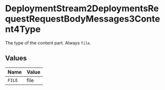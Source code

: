 # DeploymentStream2DeploymentsRequestRequestBodyMessages3Content4Type

The type of the content part. Always `file`.


## Values

| Name   | Value  |
| ------ | ------ |
| `FILE` | file   |